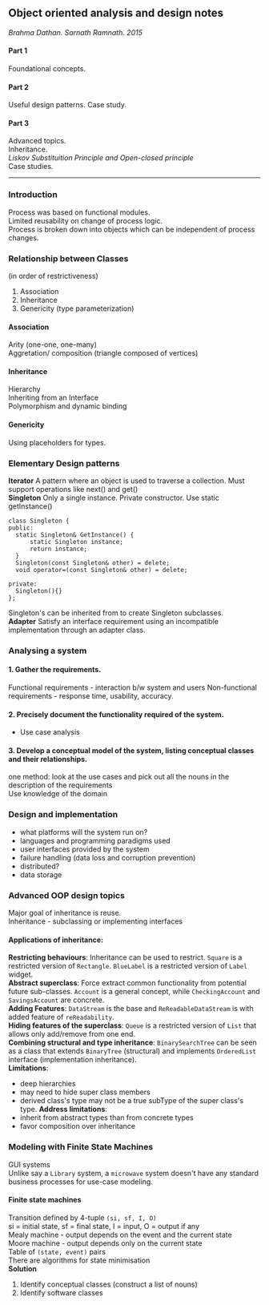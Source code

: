 ## Object oriented analysis and design notes
*Brahma Dathan. Sarnath Ramnath. 2015*

#### Part 1
Foundational concepts.
#### Part 2
Useful design patterns.
Case study.
#### Part 3
Advanced topics.\
Inheritance. \
*Liskov Substituition Principle and Open-closed principle*\
Case studies.

---
### Introduction
Process was based on functional modules.  
Limited reusability on change of process logic.  
Process is broken down into objects which can be independent of process changes.  

### Relationship between Classes
(in order of restrictiveness)
1. Association
2. Inheritance
3. Genericity (type parameterization)

#### Association
Arity (one-one, one-many)  
Aggretation/ composition (triangle composed of vertices)

#### Inheritance
Hierarchy  
Inheriting from an Interface  
Polymorphism and dynamic binding

#### Genericity
Using placeholders for types.


### Elementary Design patterns
**Iterator** A pattern where an object is used to traverse a collection. Must support operations like next() and get()  
**Singleton** Only a single instance. Private constructor. Use static getInstance()
````
class Singleton {
public:
  static Singleton& GetInstance() {
      static Singleton instance;
      return instance;
  }
  Singleton(const Singleton& other) = delete;
  void operator=(const Singleton& other) = delete;
  
private:
  Singleton(){}
};
````
Singleton's can be inherited from to create Singleton subclasses.  
**Adapter** 
Satisfy an interface requirement using an incompatible implementation through an adapter class.


### Analysing a system
#### 1. Gather the requirements.
Functional requirements - interaction b/w system and users
Non-functional requirements - response time, usability, accuracy.
#### 2. Precisely document the functionality required of the system.
- Use case analysis
#### 3. Develop a conceptual model of the system, listing conceptual classes and their relationships.
one method: look at the use cases and pick out all the nouns in the description of the requirements  
Use knowledge of the domain

### Design and implementation
- what platforms will the system run on?
- languages and programming paradigms used
- user interfaces provided by the system
- failure handling (data loss and corruption prevention)
- distributed?
- data storage

### Advanced OOP design topics
Major goal of inheritance is reuse.  
Inheritance - subclassing or implementing interfaces
#### Applications of inheritance:
**Restricting behaviours**: Inheritance can be used to restrict. `Square` is a restricted version of `Rectangle`. `BlueLabel` is a restricted version of `Label` widget.  
**Abstract superclass**: Force extract common functionality from potential future sub-classes. `Account` is a general concept, while `CheckingAccount` and `SavingsAccount` are concrete.  
**Adding Features**: `DataStream` is the base and `ReReadableDataStream` is with added feature of `reReadability`.  
**Hiding features of the superclass**: `Queue` is a restricted version of `List` that allows only add/remove from one end.  
**Combining structural and type inheritance**: `BinarySearchTree` can be seen as a class that extends `BinaryTree` (structural) and implements `OrderedList` interface (implementation inheritance).  
**Limitations**:  
- deep hierarchies
- may need to hide super class members
- derived class's type may not be a true subType of the super class's type.
**Address limitations**:  
- inherit from abstract types than from concrete types
- favor composition over inheritance

### Modeling with Finite State Machines
GUI systems  
Unlike say a `Library` system, a `microwave` system doesn't have any standard business processes for use-case modeling.  
#### Finite state machines
Transition defined by 4-tuple `(si, sf, I, O)`  
si = initial state, sf = final state, I = input, O = output if any  
Mealy machine - output depends on the event and the current state  
Moore machine - output depends only on the current state  
Table of `(state, event)` pairs  
There are algorithms for state minimisation  
**Solution**  
1. Identify conceptual classes (construct a list of nouns)
2. Identify software classes
